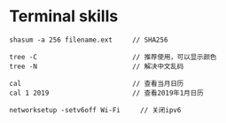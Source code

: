 # Terminal skills

```
shasum -a 256 filename.ext     // SHA256
```

```
tree -C                        // 推荐使用，可以显示颜色
tree -N                        // 解决中文乱码
```


```
cal                            // 查看当月日历
cal 1 2019                     // 查看2019年1月日历
```



```
networksetup -setv6off Wi-Fi	 // 关闭ipv6
```



